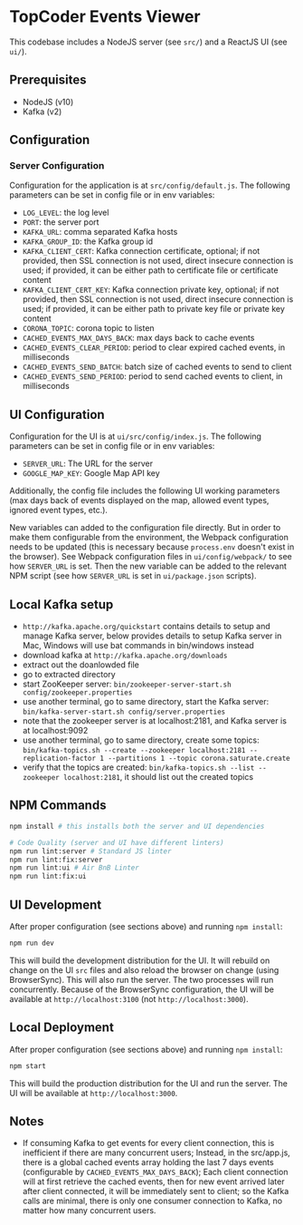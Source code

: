 # TopCoder Events Viewer

This codebase includes a NodeJS server (see `src/`) and a ReactJS UI (see `ui/`).

## Prerequisites

- NodeJS (v10)
- Kafka (v2)

## Configuration

### Server Configuration

Configuration for the application is at `src/config/default.js`.
The following parameters can be set in config file or in env variables:

- `LOG_LEVEL`: the log level
- `PORT`: the server port
- `KAFKA_URL`: comma separated Kafka hosts
- `KAFKA_GROUP_ID`: the Kafka group id
- `KAFKA_CLIENT_CERT`: Kafka connection certificate, optional;
    if not provided, then SSL connection is not used, direct insecure connection is used;
    if provided, it can be either path to certificate file or certificate content
- `KAFKA_CLIENT_CERT_KEY`: Kafka connection private key, optional;
    if not provided, then SSL connection is not used, direct insecure connection is used;
    if provided, it can be either path to private key file or private key content
- `CORONA_TOPIC`: corona topic to listen
- `CACHED_EVENTS_MAX_DAYS_BACK`: max days back to cache events
- `CACHED_EVENTS_CLEAR_PERIOD`: period to clear expired cached events, in milliseconds
- `CACHED_EVENTS_SEND_BATCH`: batch size of cached events to send to client
- `CACHED_EVENTS_SEND_PERIOD`: period to send cached events to client, in milliseconds

## UI Configuration

Configuration for the UI is at `ui/src/config/index.js`.
The following parameters can be set in config file or in env variables:

- `SERVER_URL`: The URL for the server
- `GOOGLE_MAP_KEY`: Google Map API key

Additionally, the config file includes the following UI working parameters (max days back of events displayed on the map, allowed event types, ignored event types, etc.).

New variables can added to the configuration file directly. But in order to make them configurable from the environment, the Webpack configuration needs to be updated (this is necessary because `process.env` doesn't exist in the browser). See Webpack configuration files in `ui/config/webpack/` to see how `SERVER_URL` is set.
Then the new variable can be added to the relevant NPM script (see how `SERVER_URL` is set in `ui/package.json` scripts).

## Local Kafka setup

- `http://kafka.apache.org/quickstart` contains details to setup and manage Kafka server,
  below provides details to setup Kafka server in Mac, Windows will use bat commands in bin/windows instead
- download kafka at `http://kafka.apache.org/downloads`
- extract out the doanlowded file
- go to extracted directory
- start ZooKeeper server:
  `bin/zookeeper-server-start.sh config/zookeeper.properties`
- use another terminal, go to same directory, start the Kafka server:
  `bin/kafka-server-start.sh config/server.properties`
- note that the zookeeper server is at localhost:2181, and Kafka server is at localhost:9092
- use another terminal, go to same directory, create some topics:
  `bin/kafka-topics.sh --create --zookeeper localhost:2181 --replication-factor 1 --partitions 1 --topic corona.saturate.create`
- verify that the topics are created:
  `bin/kafka-topics.sh --list --zookeeper localhost:2181`,
  it should list out the created topics

## NPM Commands

```bash
npm install # this installs both the server and UI dependencies

# Code Quality (server and UI have different linters)
npm run lint:server # Standard JS linter
npm run lint:fix:server
npm run lint:ui # Air BnB Linter
npm run lint:fix:ui
```

## UI Development

After proper configuration (see sections above) and running `npm install`:

```bash
npm run dev
```

This will build the development distribution for the UI. It will rebuild on change on the UI `src` files and also reload the browser on change (using BrowserSync).
This will also run the server. The two processes will run concurrently.
Because of the BrowserSync configuration, the UI will be available at `http://localhost:3100` (not `http://localhost:3000`).

## Local Deployment

After proper configuration (see sections above) and running `npm install`:

```bash
npm start
```

This will build the production distribution for the UI and run the server. The UI will be available at `http://localhost:3000`.

## Notes

- If consuming Kafka to get events for every client connection, this is inefficient if there are many concurrent users;
  Instead, in the src/app.js, there is a global cached events array holding the last 7 days events (configurable by `CACHED_EVENTS_MAX_DAYS_BACK`);
  Each client connection will at first retrieve the cached events, then for new event arrived later after client connected, it will be immediately sent to client;
  so the Kafka calls are minimal, there is only one consumer connection to Kafka, no matter how many concurrent users.
